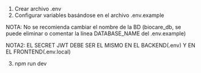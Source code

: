 1. Crear archivo .env
2. Configurar variables basándose en el archivo .env.example

NOTA: No se recomienda cambiar el nombre de la BD (biocare_db, se puede eliminar o comentar la línea DATABASE_NAME del .env.example)

NOTA2: EL SECRET JWT DEBE SER EL MISMO EN EL BACKEND(.env) Y EN EL FRONTEND(.env.local)

3. npm run dev